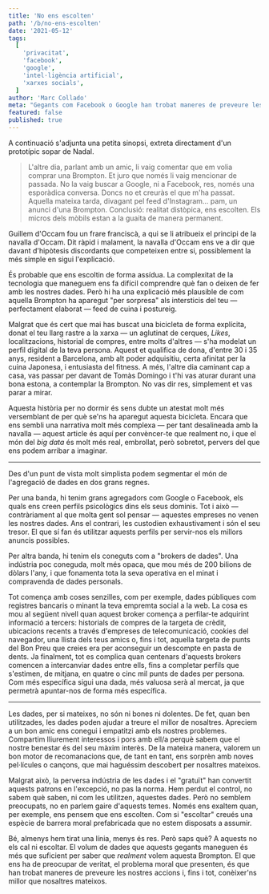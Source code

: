 ```yaml
---
title: 'No ens escolten'
path: '/b/no-ens-escolten'
date: '2021-05-12'
tags:
  [
    'privacitat',
    'facebook',
    'google',
    'intel·ligència artificial',
    'xarxes socials',
  ]
author: 'Marc Collado'
meta: "Gegants com Facebook o Google han trobat maneres de preveure les nostres accions i, fins i tot, conèixer'ns millor que nosaltres mateixos."
featured: false
published: true
---
```


A continuació s'adjunta una petita sinopsi, extreta directament d'un prototípic sopar de Nadal.

> L'altre dia, parlant amb un amic, li vaig comentar que em volia comprar una Brompton. Et juro que només li vaig mencionar de passada. No la vaig buscar a Google, ni a Facebook, res, només una esporàdica conversa. Doncs no et creuràs el que m'ha passat. Aquella mateixa tarda, divagant pel feed d'Instagram... pam, un anunci d'una Brompton. Conclusió: realitat distòpica, ens escolten. Els micros dels mòbils estan a la guaita de manera permanent.

Guillem d'Occam fou un frare franciscà, a qui se li atribueix el principi de la navalla d'Occam. Dit ràpid i malament, la navalla d'Occam ens ve a dir que davant d'hipòtesis discordants que competeixen entre si, possiblement la més simple en sigui l'explicació.

És probable que ens escoltin de forma assídua. La complexitat de la tecnologia que maneguem ens fa difícil comprendre què fan o deixen de fer amb les nostres dades. Però hi ha una explicació més plausible de com aquella Brompton ha aparegut "per sorpresa" als intersticis del teu — perfectament elaborat — feed de cuina i postureig.

Malgrat que és cert que mai has buscat una bicicleta de forma explícita, donat el teu llarg rastre a la xarxa — un aglutinat de cerques, _Likes_, localitzacions, historial de compres, entre molts d'altres — s'ha modelat un perfil digital de la teva persona. Aquest et qualifica de dona, d'entre 30 i 35 anys, resident a Barcelona, amb alt poder adquisitiu, certa afinitat per la cuina Japonesa, i entusiasta del fitness. A més, l'altre dia caminant cap a casa, vas passar per davant de Tomàs Domingo i t'hi vas aturar durant una bona estona, a contemplar la Brompton. No vas dir res, simplement et vas parar a mirar.

Aquesta història per no dormir és sens dubte un atestat molt més versemblant de per què se'ns ha aparegut aquesta bicicleta. Encara que ens sembli una narrativa molt més complexa — per tant desalineada amb la navalla — aquest article és aquí per convèncer-te que realment no, i que el món del _big data_ és molt més real, embrollat, però sobretot, pervers del que ens podem arribar a imaginar.

---

Des d'un punt de vista molt simplista podem segmentar el món de l'agregació de dades en dos grans regnes.

Per una banda, hi tenim grans agregadors com Google o Facebook, els quals ens creen perfils psicològics dins els seus dominis. Tot i això — contràriament al que molta gent sol pensar — aquestes empreses no venen les nostres dades. Ans el contrari, les custodien exhaustivament i són el seu tresor. El que sí fan és utilitzar aquests perfils per servir-nos els millors anuncis possibles.

Per altra banda, hi tenim els coneguts com a "brokers de dades". Una indústria poc coneguda, molt més opaca, que mou més de 200 bilions de dòlars l'any, i que fonamenta tota la seva operativa en el minat i compravenda de dades personals.

Tot comença amb coses senzilles, com per exemple, dades públiques com registres bancaris o minant la teva empremta social a la web. La cosa es mou al següent nivell quan aquest broker comença a perfilar-te adquirint informació a tercers: historials de compres de la targeta de crèdit, ubicacions recents a través d'empreses de telecomunicació, cookies del navegador, una llista dels teus amics o, fins i tot, aquella targeta de punts del Bon Preu que creies era per aconseguir un descompte en pasta de dents. Ja finalment, tot es complica quan centenars d'aquests brokers comencen a intercanviar dades entre ells, fins a completar perfils que s'estimen, de mitjana, en quatre o cinc mil punts de dades per persona. Com més específica sigui una dada, més valuosa serà al mercat, ja que permetrà apuntar-nos de forma més específica.

---

Les dades, per si mateixes, no són ni bones ni dolentes. De fet, quan ben utilitzades, les dades poden ajudar a treure el millor de nosaltres. Apreciem a un bon amic ens conegui i empatitzi amb els nostres problemes. Compartim lliurement interessos i pors amb ell/a perquè sabem que el nostre benestar és del seu màxim interès. De la mateixa manera, valorem un bon motor de recomanacions que, de tant en tant, ens sorprèn amb noves pel·lícules o cançons, que mai haguéssim descobert per nosaltres mateixos.

Malgrat això, la perversa indústria de les dades i el "gratuït" han convertit aquests patrons en l'excepció, no pas la norma. Hem perdut el control, no sabem què saben, ni com les utilitzen, aquestes dades. Però no semblem preocupats, no en parlem gaire d'aquests temes. Només ens exaltem quan, per exemple, ens pensem que ens escolten. Com si "escoltar" creués una espècie de barrera moral prefabricada que no estem disposats a assumir.

Bé, almenys hem tirat una línia, menys és res. Però saps què? A aquests no els cal ni escoltar. El volum de dades que aquests gegants maneguen és més que suficient per saber que _realment_ volem aquesta Brompton. El que ens ha de preocupar de veritat, el problema moral que presenten, és que han trobat maneres de preveure les nostres accions i, fins i tot, conèixer'ns millor que nosaltres mateixos.

